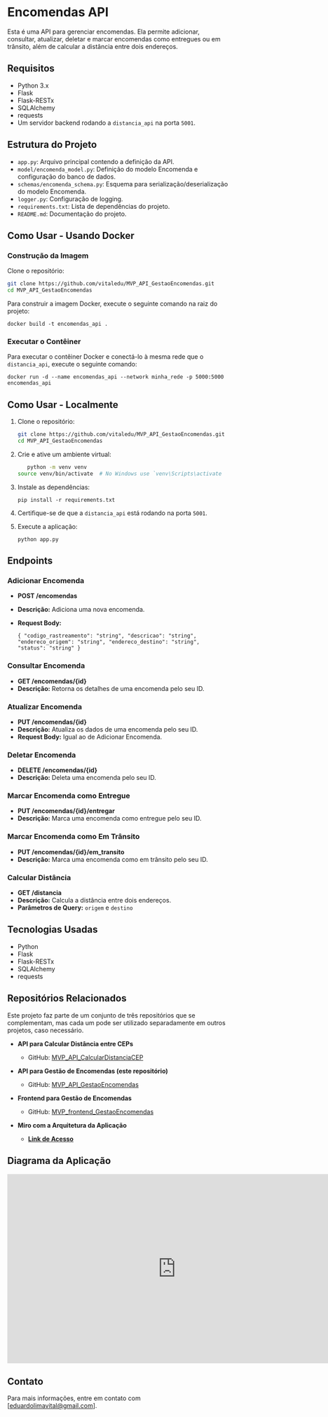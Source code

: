 
# Encomendas API

Esta é uma API para gerenciar encomendas. Ela permite adicionar, consultar, atualizar, deletar e marcar encomendas como entregues ou em trânsito, além de calcular a distância entre dois endereços.

## Requisitos

- Python 3.x
- Flask
- Flask-RESTx
- SQLAlchemy
- requests
- Um servidor backend rodando a `distancia_api` na porta `5001`.

## Estrutura do Projeto

- `app.py`: Arquivo principal contendo a definição da API.
- `model/encomenda_model.py`: Definição do modelo Encomenda e configuração do banco de dados.
- `schemas/encomenda_schema.py`: Esquema para serialização/deserialização do modelo Encomenda.
- `logger.py`: Configuração de logging.
- `requirements.txt`: Lista de dependências do projeto.
- `README.md`: Documentação do projeto.

##  Como Usar - Usando Docker

### Construção da Imagem
 
 Clone o repositório:
   ```sh
   git clone https://github.com/vitaledu/MVP_API_GestaoEncomendas.git
   cd MVP_API_GestaoEncomendas 
   ```
   
Para construir a imagem Docker, execute o seguinte comando na raiz do projeto:

`docker build -t encomendas_api .` 

### Executar o Contêiner

Para executar o contêiner Docker e conectá-lo à mesma rede que o `distancia_api`, execute o seguinte comando:

`docker run -d --name encomendas_api --network minha_rede -p 5000:5000 encomendas_api` 

## Como Usar - Localmente

1. Clone o repositório:

   ```sh
   git clone https://github.com/vitaledu/MVP_API_GestaoEncomendas.git
   cd MVP_API_GestaoEncomendas 
   ```
   
2.  Crie e ative um ambiente virtual:
    
    ```sh
	   python -m venv venv
    source venv/bin/activate  # No Windows use `venv\Scripts\activate
	  ``` 
    
3.  Instale as dependências:
    
    `pip install -r requirements.txt` 
    
4.  Certifique-se de que a `distancia_api` está rodando na porta `5001`.
    
5.  Execute a aplicação:
    
    `python app.py` 
    

## Endpoints

### Adicionar Encomenda

-   **POST /encomendas**
-   **Descrição:** Adiciona uma nova encomenda.
-   **Request Body:**
    
    `{
      "codigo_rastreamento": "string",
      "descricao": "string",
      "endereco_origem": "string",
      "endereco_destino": "string",
      "status": "string"
    }` 
    

### Consultar Encomenda

-   **GET /encomendas/{id}**
-   **Descrição:** Retorna os detalhes de uma encomenda pelo seu ID.

### Atualizar Encomenda

-   **PUT /encomendas/{id}**
-   **Descrição:** Atualiza os dados de uma encomenda pelo seu ID.
-   **Request Body:** Igual ao de Adicionar Encomenda.

### Deletar Encomenda

-   **DELETE /encomendas/{id}**
-   **Descrição:** Deleta uma encomenda pelo seu ID.

### Marcar Encomenda como Entregue

-   **PUT /encomendas/{id}/entregar**
-   **Descrição:** Marca uma encomenda como entregue pelo seu ID.

### Marcar Encomenda como Em Trânsito

-   **PUT /encomendas/{id}/em_transito**
-   **Descrição:** Marca uma encomenda como em trânsito pelo seu ID.

### Calcular Distância

-   **GET /distancia**
-   **Descrição:** Calcula a distância entre dois endereços.
-   **Parâmetros de Query:** `origem` e `destino`

## Tecnologias Usadas

-   Python
-   Flask
-   Flask-RESTx
-   SQLAlchemy
-   requests

## Repositórios Relacionados

Este projeto faz parte de um conjunto de três repositórios que se complementam, mas cada um pode ser utilizado separadamente em outros projetos, caso necessário.

-   **API para Calcular Distância entre CEPs**
    -   GitHub: [MVP_API_CalcularDistanciaCEP](https://github.com/vitaledu/MVP_API_CalcularDistanciaCEP)
-   **API para Gestão de Encomendas (este repositório)**
    -   GitHub: [MVP_API_GestaoEncomendas](https://github.com/vitaledu/MVP_API_GestaoEncomendas)
-   **Frontend para Gestão de Encomendas**
    -   GitHub: [MVP_frontend_GestaoEncomendas](https://github.com/vitaledu/MVP_frontend_GestaoEncomendas)

-   **Miro com a Arquitetura da Aplicação** 
	- [**Link de Acesso**](https://miro.com/app/board/uXjVKzv-qXg=/)

## Diagrama da Aplicação
<iframe width="768" height="432" src="https://miro.com/app/live-embed/uXjVKzv-qXg=/?moveToViewport=-675,-107,1635,805&embedId=580011102720" frameborder="0" scrolling="no" allow="fullscreen; clipboard-read; clipboard-write" allowfullscreen></iframe>

## Contato

Para mais informações, entre em contato com [eduardolimavital@gmail.com].